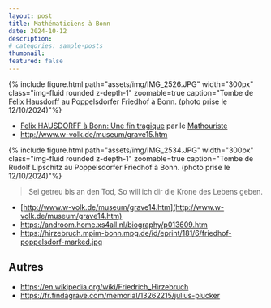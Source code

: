 ```yaml
---
layout: post
title: Mathématiciens à Bonn
date: 2024-10-12
description:
# categories: sample-posts
thumbnail: 
featured: false
---
```


{% include figure.html path="assets/img/IMG_2526.JPG" width="300px" class="img-fluid rounded z-depth-1" zoomable=true caption="Tombe de <a href='https://mathshistory.st-andrews.ac.uk/Biographies/Hausdorff/'>Felix <span class='capitales'>Hausdorff</span></a> au Poppelsdorfer Friedhof à Bonn. (photo prise le 12/10/2024)"%}

* [Felix HAUSDORFF à Bonn: Une fin tragique](https://www.mathouriste.eu/Hausdorff/Hausdorff.html) par le [Mathouriste](https://www.mathouriste.eu/index.html)
* http://www.w-volk.de/museum/grave15.htm

{% include figure.html path="assets/img/IMG_2534.JPG" width="300px" class="img-fluid rounded z-depth-1" zoomable=true caption="Tombe de Rudolf <span class='capitales'>Lipschitz</span> au Poppelsdorfer Friedhof à Bonn. (photo prise le 12/10/2024)"%}

> Sei getreu bis an den Tod, 
> So will ich dir die Krone 
> des Lebens geben.

* [http://www.w-volk.de/museum/grave14.htm](http://www.w-volk.de/museum/grave14.htm)
* https://androom.home.xs4all.nl/biography/p013609.htm
* https://hirzebruch.mpim-bonn.mpg.de/id/eprint/181/6/friedhof-poppelsdorf-marked.jpg


## Autres

* https://en.wikipedia.org/wiki/Friedrich_Hirzebruch
* https://fr.findagrave.com/memorial/13262215/julius-plucker